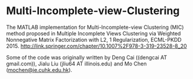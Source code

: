 # Multi-Incomplete-view-Clustering
The MATLAB implementation for Multi-Incomplete-view Clustering (MIC) method proposed in Multiple Incomplete Views Clustering via Weighted Nonnegative Matrix Factorization with L2, 1 Regularization, ECML-PKDD 2015.
http://link.springer.com/chapter/10.1007%2F978-3-319-23528-8_20

Some of the code was originally written by Deng Cai ((dengcai AT gmail.com)), Jialu Liu (jliu64 AT illinois.edu) and Mo Chen (mochen@ie.cuhk.edu.hk). 
